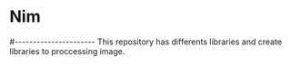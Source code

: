 # Nim
#----------------------
This repository has differents libraries and create libraries to proccessing image.
